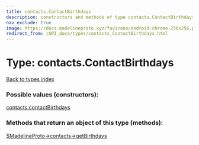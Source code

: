 ```yaml
---
title: contacts.ContactBirthdays
description: constructors and methods of type contacts.ContactBirthdays
nav_exclude: true
image: https://docs.madelineproto.xyz/favicons/android-chrome-256x256.png
redirect_from: /API_docs/types/contacts_ContactBirthdays.html
---
```

# Type: contacts.ContactBirthdays
[Back to types index](index.html)



### Possible values (constructors):

[contacts.contactBirthdays](/API_docs/constructors/contacts.contactBirthdays.html)  



### Methods that return an object of this type (methods):

[$MadelineProto->contacts->getBirthdays](/API_docs/methods/contacts.getBirthdays.html)  



